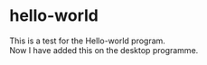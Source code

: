 # hello-world

This is a test for the Hello-world program.   
Now I have added this on the desktop programme. 